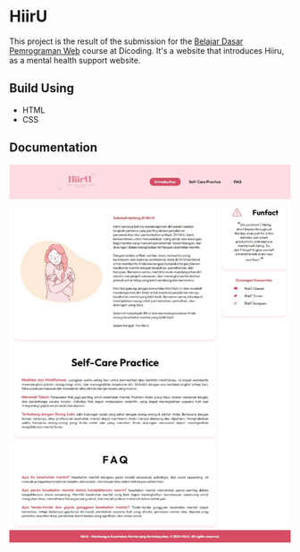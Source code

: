 # HiirU

This project is the result of the submission for the [Belajar Dasar Pemrograman Web](https://www.dicoding.com/academies/123) course at Dicoding. It's a website that introduces Hiiru, as a mental health support website.

## Build Using

- HTML
- CSS

## Documentation

![Web Screenshot](hiiru/assets/hiiru%20website.jpg)

